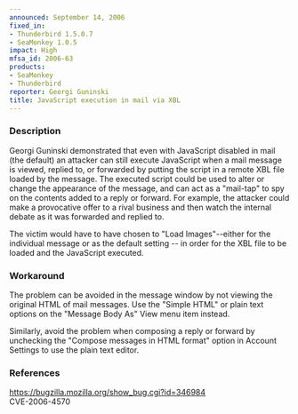 ```yaml
---
announced: September 14, 2006
fixed_in:
- Thunderbird 1.5.0.7
- SeaMonkey 1.0.5
impact: High
mfsa_id: 2006-63
products:
- SeaMonkey
- Thunderbird
reporter: Georgi Guninski
title: JavaScript execution in mail via XBL
---
```


<h3>Description</h3>

<p>Georgi Guninski demonstrated that even with JavaScript disabled in
mail (the default) an attacker can still execute JavaScript when a
mail message is viewed, replied to, or forwarded by putting the script
in a remote XBL file loaded by the message. The executed script could
be used to alter or change the appearance of the message, and can
act as a "mail-tap" to spy on the contents added to a reply or forward.
For example, the attacker could make a provocative offer to
a rival business and then watch the internal debate as it was forwarded
and replied to.</p>

<p>The victim would have to have chosen to "Load Images"--either for the
individual message or as the default setting -- in order for the XBL file
to be loaded and the JavaScript executed.</p>

<h3>Workaround</h3>

<p>The problem can be avoided in the message window by not viewing the
original HTML of mail messages. Use the "Simple HTML" or plain
text options on the "Message Body As" View menu item instead.</p>

<p>Similarly, avoid the problem when composing a reply or forward
by unchecking the "Compose messages in HTML format" option in
Account Settings to use the plain text editor.</p>

<h3>References</h3>

<p><a href="https://bugzilla.mozilla.org/show_bug.cgi?id=346984">
https://bugzilla.mozilla.org/show_bug.cgi?id=346984</a><br/>
CVE-2006-4570</p>



